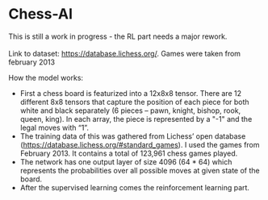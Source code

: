 # Chess-AI

This is still a work in progress - the RL part needs a major rework.\
\
Link to dataset: https://database.lichess.org/. Games were taken from february 2013

How the model works:
-	First a chess board is featurized into a 12x8x8 tensor. There are 12 different 8x8 tensors that capture the position of each piece for both white and black separately (6 pieces – pawn, knight, bishop, rook, queen, king). In each array, the piece is represented by a "-1" and the legal moves with “1”. 
-	The training data of this was gathered from Lichess’ open database (https://database.lichess.org/#standard_games). I used the games from February 2013. It contains a total of 123,961 chess games played.
-	The network has one output layer of size 4096 (64 * 64) which represents the probabilities over all possible moves at given state of the board.
-	After the supervised learning comes the reinforcement learning part.

